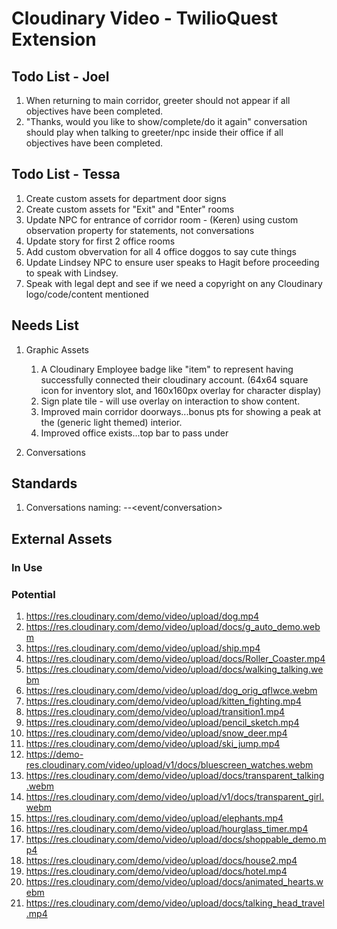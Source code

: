 # Cloudinary Video - TwilioQuest Extension



## Todo List - Joel
1. When returning to main corridor, greeter should not appear if all objectives have been completed.
1. "Thanks, would you like to show/complete/do it again" conversation should play when talking to greeter/npc inside their office if all objectives have been completed.

## Todo List - Tessa
1. Create custom assets for department door signs
1. Create custom assets for "Exit" and "Enter" rooms
1. Update NPC for entrance of corridor room - (Keren) using custom observation property for statements, not conversations
1. Update story for first 2 office rooms
1. Add custom obvervation for all 4 office doggos to say cute things
1. Update Lindsey NPC to ensure user speaks to Hagit before proceeding to speak with Lindsey.
1. Speak with legal dept and see if we need a copyright on any Cloudinary logo/code/content mentioned

## Needs List
1. Graphic Assets
    1. A Cloudinary Employee badge like "item" to represent having successfully connected their cloudinary account. (64x64 square icon for inventory slot, and 160x160px overlay for character display)
    1. Sign plate tile - will use overlay on interaction to show content. 
    1. Improved main corridor doorways...bonus pts for showing a peak at the (generic light themed) interior.
    1. Improved office exists...top bar to pass under
  
    
1. Conversations

## Standards
1. Conversations naming: <mission>-<actor>-<event/conversation>


## External Assets
### In Use

### Potential
1. https://res.cloudinary.com/demo/video/upload/dog.mp4
1. https://res.cloudinary.com/demo/video/upload/docs/g_auto_demo.webm
1. https://res.cloudinary.com/demo/video/upload/ship.mp4
1. https://res.cloudinary.com/demo/video/upload/docs/Roller_Coaster.mp4
1. https://res.cloudinary.com/demo/video/upload/docs/walking_talking.webm
1. https://res.cloudinary.com/demo/video/upload/dog_orig_qflwce.webm
1. https://res.cloudinary.com/demo/video/upload/kitten_fighting.mp4
1. https://res.cloudinary.com/demo/video/upload/transition1.mp4
1. https://res.cloudinary.com/demo/video/upload/pencil_sketch.mp4
1. https://res.cloudinary.com/demo/video/upload/snow_deer.mp4
1. https://res.cloudinary.com/demo/video/upload/ski_jump.mp4
1. https://demo-res.cloudinary.com/video/upload/v1/docs/bluescreen_watches.webm
1. https://res.cloudinary.com/demo/video/upload/docs/transparent_talking.webm
1. https://res.cloudinary.com/demo/video/upload/v1/docs/transparent_girl.webm
1. https://res.cloudinary.com/demo/video/upload/elephants.mp4
1. https://res.cloudinary.com/demo/video/upload/hourglass_timer.mp4
1. https://res.cloudinary.com/demo/video/upload/docs/shoppable_demo.mp4
1. https://res.cloudinary.com/demo/video/upload/docs/house2.mp4
1. https://res.cloudinary.com/demo/video/upload/docs/hotel.mp4
1. https://res.cloudinary.com/demo/video/upload/docs/animated_hearts.webm
1. https://res.cloudinary.com/demo/video/upload/docs/talking_head_travel.mp4
